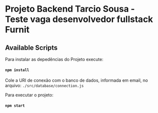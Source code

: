 # Projeto Backend Tarcio Sousa -  Teste vaga desenvolvedor fullstack Furnit

## Available Scripts

Para instalar as depedências do Projeto execute:
#### `npm install`

Cole a URI de conexão com o banco de dados, informada em email, no arquivo:
`./src/database/connection.js`

Para executar o projeto:
#### `npm start`
